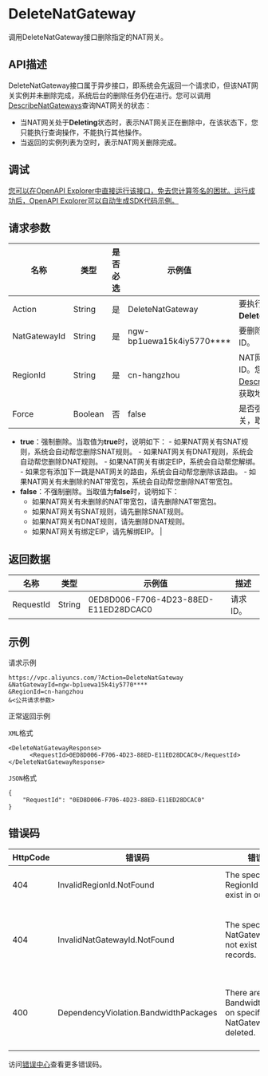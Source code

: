 # DeleteNatGateway

调用DeleteNatGateway接口删除指定的NAT网关。

## API描述

DeleteNatGateway接口属于异步接口，即系统会先返回一个请求ID，但该NAT网关实例并未删除完成，系统后台的删除任务仍在进行。您可以调用[DescribeNatGateways](~~36054~~)查询NAT网关的状态：

-   当NAT网关处于**Deleting**状态时，表示NAT网关正在删除中，在该状态下，您只能执行查询操作，不能执行其他操作。
-   当返回的实例列表为空时，表示NAT网关删除完成。

## 调试

[您可以在OpenAPI Explorer中直接运行该接口，免去您计算签名的困扰。运行成功后，OpenAPI Explorer可以自动生成SDK代码示例。](https://api.aliyun.com/#product=Vpc&api=DeleteNatGateway&type=RPC&version=2016-04-28)

## 请求参数

|名称|类型|是否必选|示例值|描述|
|--|--|----|---|--|
|Action|String|是|DeleteNatGateway|要执行的操作，取值：**DeleteNatGateway**。 |
|NatGatewayId|String|是|ngw-bp1uewa15k4iy5770\*\*\*\*|要删除的NAT网关的ID。 |
|RegionId|String|是|cn-hangzhou|NAT网关所在的地域ID。您可以通过调用[DescribeRegions](~~36063~~)接口获取地域ID。 |
|Force|Boolean|否|false|是否强制删除NAT网关，取值：

 -   **true**：强制删除。当取值为**true**时，说明如下：
    -   如果NAT网关有SNAT规则，系统会自动帮您删除SNAT规则。
    -   如果NAT网关有DNAT规则，系统会自动帮您删除DNAT规则。
    -   如果NAT网关有绑定EIP，系统会自动帮您解绑。
    -   如果您有添加下一跳是NAT网关的路由，系统会自动帮您删除该路由。
    -   如果NAT网关有未删除的NAT带宽包，系统会自动帮您删除NAT带宽包。
-   **false**：不强制删除。当取值为**false**时，说明如下：
    -   如果NAT网关有未删除的NAT带宽包，请先删除NAT带宽包。
    -   如果NAT网关有SNAT规则，请先删除SNAT规则。
    -   如果NAT网关有DNAT规则，请先删除DNAT规则。
    -   如果NAT网关有绑定EIP，请先解绑EIP。 |

## 返回数据

|名称|类型|示例值|描述|
|--|--|---|--|
|RequestId|String|0ED8D006-F706-4D23-88ED-E11ED28DCAC0|请求ID。 |

## 示例

请求示例

```
https://vpc.aliyuncs.com/?Action=DeleteNatGateway
&NatGatewayId=ngw-bp1uewa15k4iy5770****
&RegionId=cn-hangzhou
&<公共请求参数>
```

正常返回示例

`XML`格式

```
<DeleteNatGatewayResponse>
      <RequestId>0ED8D006-F706-4D23-88ED-E11ED28DCAC0</RequestId>
</DeleteNatGatewayResponse>
```

`JSON`格式

```
{ 
    "RequestId": "0ED8D006-F706-4D23-88ED-E11ED28DCAC0"
}
```

## 错误码

|HttpCode|错误码|错误信息|描述|
|--------|---|----|--|
|404|InvalidRegionId.NotFound|The specified RegionId does not exist in our records.|指定的regionid不存在。|
|404|InvalidNatGatewayId.NotFound|The specified NatGatewayId does not exist in our records.|指定的 NatGatewayId 不存在，请您检查填写的 NatGatewayId 是否正确。|
|400|DependencyViolation.BandwidthPackages|There are BandwidthPackages on specified NatGateway not deleted.|NAT网关上有尚未删除的带宽包，请删除NAT网关下的所有带宽包后再重新操作。|

访问[错误中心](https://error-center.alibabacloud.com/status/product/Vpc)查看更多错误码。

